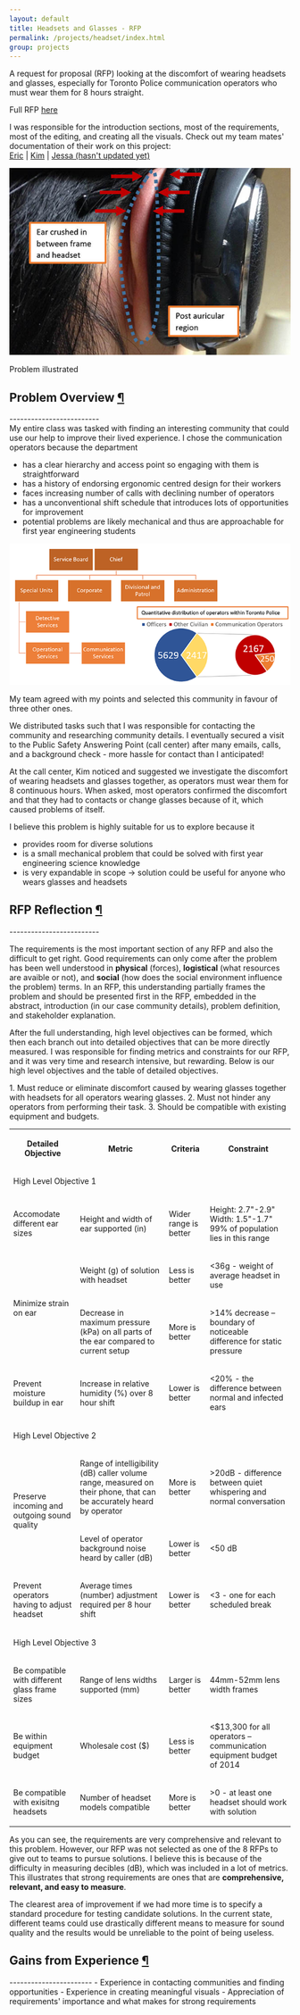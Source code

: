 ```yaml
---
layout: default
title: Headsets and Glasses - RFP
permalink: /projects/headset/index.html
group: projects
---
```

<div class="text-block">
<p>
	A request for proposal (RFP) looking at the discomfort of wearing headsets and glasses,
	especially for Toronto Police communication operators who must wear them for 8 hours straight.
</p>
<p>
	Full RFP <a href="headsetandglasses.pdf">here</a>
</p>
<p>
	I was responsible for the introduction sections, most of the requirements, most of the editing, and creating all the visuals.
	Check out my team mates' documentation of their work on this project: <br class="br-normal">
	<a href="http://jingboyangdesign.weebly.com/headset-discomfort-rfp.html">Eric</a> | 
	<a href="http://kimcota95.wix.com/portfolio#!reflection/c1e75">Kim</a> | 
	<a href="http://jzabaladesignportfolio.weebly.com/">Jessa (hasn't updated yet)</a>
</p>
</div>

<div class="frames">
<img src="problem.jpg">
<p>Problem illustrated</p>
</div>

<h2 class="anchor">Problem Overview <a class="anchor-link" title="permalink to section" href="#overview" name="overview">¶</a></h2>
-------------------------
<div class="text-block">
	My entire class was tasked with finding an interesting community that could use
	our help to improve their lived experience. I chose the communication operators because the department
</div>

 - has a clear hierarchy and access point so engaging with them is straightforward  
 - has a history of endorsing ergonomic centred design for their workers  
 - faces increasing number of calls with declining number of operators  
 - has a unconventional shift schedule that introduces lots of opportunities for improvement  
 - potential problems are likely mechanical and thus are approachable for first year engineering students
 
<img src="organization.png" alt="community organization">
<div class="text-block">
<p>
	My team agreed with my points and selected this community in favour of three other ones.
</p>
<p>
	We distributed tasks such that I was responsible for contacting the community and researching community details.
	I eventually secured a visit to the Public Safety Answering Point (call center) after many emails, calls, and a background check -
	more hassle for contact than I anticipated!
</p>
<p>
	At the call center, Kim noticed and suggested we investigate the discomfort of wearing
	headsets and glasses together, as operators must wear them for 8 continuous hours.
	When asked, most operators confirmed the discomfort and that they had to contacts or 
	change glasses because of it, which caused problems of itself.
</p>
<p>
	I believe this problem is highly suitable for us to explore because it
</p>
</div>

 - provides room for diverse solutions
 - is a small mechanical problem that could be solved with first year engineering science knowledge
 - is very expandable in scope -> solution could be useful for anyone who wears glasses and headsets

<h2 class="anchor">RFP Reflection <a class="anchor-link" title="permalink to section" href="#reflection" name="reflection">¶</a></h2>
-------------------------
<div class="text-block">
<p>
	The requirements is the most important section of any RFP and also the difficult to get right.
	Good requirements can only come after the problem has been well understood in <b>physical</b> (forces),
	<b>logistical</b> (what resources are avaible or not), and <b>social</b> (how does the social environment influence the problem) 
	terms. In an RFP, this understanding partially frames the problem and should be presented first in the RFP, 
	embedded in the abstract, introduction (in our case community details), problem definition, and stakeholder explanation.
</p>
<p>
	After the full understanding, high level objectives can be formed, which then each branch out into 
	detailed objectives that can be more directly measured. I was responsible for finding metrics and constraints 
	for our RFP, and it was very time and research intensive, but rewarding. Below is our high level objectives 
	and the table of detailed objectives.
</p>
</div>
 1. Must reduce or eliminate discomfort caused by wearing glasses together with headsets for all operators wearing glasses.  
 2.	Must not hinder any operators from performing their task.  
 3.	Should be compatible with existing equipment and budgets.  

<table class="pretty">
<tr>
	<th><p>Detailed Objective</p></th>
	<th><p>Metric</p></th>
	<th><p>Criteria</p></th>
	<th><p>Constraint</p></th>
</tr>
<tr>
	<td class="bar" colspan="4"><p>High Level Objective 1</p></td>
</tr>
<tr>
	<td><p>Accomodate different ear sizes</p></td>
	<td><p>Height and width of ear supported (in)</p></td>
	<td><p>Wider range is better</p></td>
	<td><p>Height: 2.7"-2.9" Width: 1.5"-1.7" 99% of population lies in this range</p></td>
</tr>
<tr>
	<td rowspan="2"><p>Minimize strain on ear</p></td>
	<td><p>Weight (g) of solution with headset</p></td>
	<td><p>Less is better</p></td>
	<td><p><36g - weight of average headset in use</p></td>
</tr>
<tr>
	<td><p>Decrease in maximum pressure (kPa) on all parts of the ear compared to current setup</p></td>
	<td><p>More is better</p></td>
	<td><p>>14% decrease – boundary of noticeable difference for static pressure</p></td>
</tr>
<tr>
	<td><p>Prevent moisture buildup in ear</p></td>
	<td><p>Increase in relative humidity (%) over 8 hour shift</p></td>
	<td><p>Lower is better</p></td>
	<td><p><20% - the difference between normal and infected ears</p></td>
</tr>
<tr>
	<td class="bar" colspan="4"><p>High Level Objective 2</p></td>
</tr>
<tr>
	<td rowspan="2"><p>Preserve incoming and outgoing sound quality</p></td>
	<td><p>Range of intelligibility (dB) caller volume range, measured on their phone, that can be accurately heard by operator</p></td>
	<td><p>More is better</p></td>
	<td><p>>20dB - difference between quiet whispering and normal conversation</p></td>
</tr>
<tr>
	<td><p>Level of operator background noise heard by caller (dB)</p></td>
	<td><p>Lower is better</p></td>
	<td><p><50 dB</p></td>
</tr>
<tr>
	<td><p>Prevent operators having to adjust headset</p></td>
	<td><p>Average times (number) adjustment required per 8 hour shift</p></td>
	<td><p>Lower is better</p></td>
	<td><p><3 - one for each scheduled break</p></td>
</tr>
<tr>
	<td class="bar" colspan="4"><p>High Level Objective 3</p></td>
</tr>
<tr>
	<td><p>Be compatible with different glass frame sizes</p></td>
	<td><p>Range of lens widths supported (mm)</p></td>
	<td><p>Larger is better</p></td>
	<td><p>44mm-52mm lens width frames</p></td>
</tr>
<tr>
	<td><p>Be within equipment budget</p></td>
	<td><p>Wholesale cost ($)</p></td>
	<td><p>Less is better</p></td>
	<td><p><$13,300 for all operators – communication equipment budget of 2014</p></td>
</tr>
<tr>
	<td><p>Be compatible with exisitng headsets</p></td>
	<td><p>Number of headset models compatible</p></td>
	<td><p>More is better</p></td>
	<td><p>>0 - at least one headset should work with solution</p></td>
</tr>
</table>

<div class="text-block">
<p>
	As you can see, the requirements are very comprehensive and relevant to this problem.
	However, our RFP was not selected as one of the 8 RFPs to give out to teams 
	to pursue solutions. I believe this is because of the difficulty in measuring
	decibles (dB), which was included in a lot of metrics.
	This illustrates that strong requirements are ones that are <b>comprehensive, relevant, and
	easy to measure</b>. 
</p>
<p>
	The clearest area of improvement if we had more time is to specify a 
	standard procedure for testing candidate solutions. In the current state,
	different teams could use drastically different means to measure for sound quality 
	and the results would be unreliable to the point of being useless.
</p>
</div>

<h2 class="anchor">Gains from Experience <a class="anchor-link" title="permalink to section" href="#gains" name="gains">¶</a></h2>
-----------------------
 - Experience in contacting communities and finding opportunities
 - Experience in creating meaningful visuals
 - Appreciation of requirements' importance and what makes for strong requirements